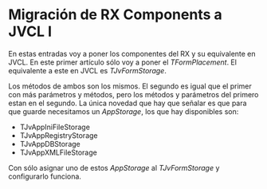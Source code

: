 # Migración de RX Components a JVCL I

En estas entradas voy a poner los componentes del RX y su equivalente en JVCL.
En este primer artículo sólo voy a poner el *TFormPlacement*.
El equivalente a este en JVCL es *TJvFormStorage*.

Los métodos de ambos son los mismos. El segundo es igual que el primer con más parámetros y métodos, pero los métodos y parámetros del primero estan en el segundo.
La única novedad que hay que señalar es que para que guarde necesitamos un *AppStorage*, los que hay disponibles son:

* TJvAppIniFileStorage
* TJvAppRegistryStorage
* TJvAppDBStorage
* TJvAppXMLFileStorage

Con sólo asignar uno de estos *AppStorage* al *TJvFormStorage* y configurarlo funciona.
